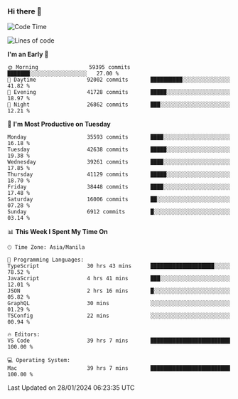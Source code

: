 ### Hi there 👋

<!--START_SECTION:waka-->
![Code Time](http://img.shields.io/badge/Code%20Time-4%2C806%20hrs%2015%20mins-blue)

![Lines of code](https://img.shields.io/badge/From%20Hello%20World%20I%27ve%20Written-104.7%20million%20lines%20of%20code-blue)

**I'm an Early 🐤** 

```text
🌞 Morning                59395 commits       ███████░░░░░░░░░░░░░░░░░░   27.00 % 
🌆 Daytime                92002 commits       ██████████░░░░░░░░░░░░░░░   41.82 % 
🌃 Evening                41728 commits       █████░░░░░░░░░░░░░░░░░░░░   18.97 % 
🌙 Night                  26862 commits       ███░░░░░░░░░░░░░░░░░░░░░░   12.21 % 
```
📅 **I'm Most Productive on Tuesday** 

```text
Monday                   35593 commits       ████░░░░░░░░░░░░░░░░░░░░░   16.18 % 
Tuesday                  42638 commits       █████░░░░░░░░░░░░░░░░░░░░   19.38 % 
Wednesday                39261 commits       ████░░░░░░░░░░░░░░░░░░░░░   17.85 % 
Thursday                 41129 commits       █████░░░░░░░░░░░░░░░░░░░░   18.70 % 
Friday                   38448 commits       ████░░░░░░░░░░░░░░░░░░░░░   17.48 % 
Saturday                 16006 commits       ██░░░░░░░░░░░░░░░░░░░░░░░   07.28 % 
Sunday                   6912 commits        █░░░░░░░░░░░░░░░░░░░░░░░░   03.14 % 
```


📊 **This Week I Spent My Time On** 

```text
🕑︎ Time Zone: Asia/Manila

💬 Programming Languages: 
TypeScript               30 hrs 43 mins      ████████████████████░░░░░   78.52 % 
JavaScript               4 hrs 41 mins       ███░░░░░░░░░░░░░░░░░░░░░░   12.01 % 
JSON                     2 hrs 16 mins       █░░░░░░░░░░░░░░░░░░░░░░░░   05.82 % 
GraphQL                  30 mins             ░░░░░░░░░░░░░░░░░░░░░░░░░   01.29 % 
TSConfig                 22 mins             ░░░░░░░░░░░░░░░░░░░░░░░░░   00.94 % 

🔥 Editors: 
VS Code                  39 hrs 7 mins       █████████████████████████   100.00 % 

💻 Operating System: 
Mac                      39 hrs 7 mins       █████████████████████████   100.00 % 
```


 Last Updated on 28/01/2024 06:23:35 UTC
<!--END_SECTION:waka-->


<!--
**rad182/rad182** is a ✨ _special_ ✨ repository because its `README.md` (this file) appears on your GitHub profile.

Here are some ideas to get you started:

- 🔭 I’m currently working on ...
- 🌱 I’m currently learning ...
- 👯 I’m looking to collaborate on ...
- 🤔 I’m looking for help with ...
- 💬 Ask me about ...
- 📫 How to reach me: ...
- 😄 Pronouns: ...
- ⚡ Fun fact: ...
-->
